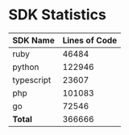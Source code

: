 # SDK Statistics

| SDK Name | Lines of Code |
| -------- | ------------- |
| ruby | 46484 |
| python | 122946 |
| typescript | 23607 |
| php | 101083 |
| go | 72546 |
| **Total** | 366666 |

